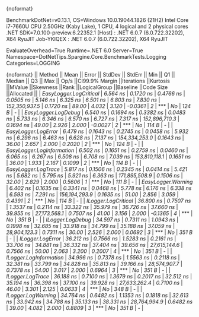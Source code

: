 {noformat}

BenchmarkDotNet=v0.13.1, OS=Windows 10.0.19044.1826 (21H2)
Intel Core i7-7660U CPU 2.50GHz (Kaby Lake), 1 CPU, 4 logical and 2 physical cores
.NET SDK=7.0.100-preview.6.22352.1
  [Host]     : .NET 6.0.7 (6.0.722.32202), X64 RyuJIT
  Job-YKIQEX : .NET 6.0.7 (6.0.722.32202), X64 RyuJIT

EvaluateOverhead=True  Runtime=.NET 6.0  Server=True  
Namespace=DotNetTips.Spargine.Core.BenchmarkTests.Logging  Categories=LOGGING  

{noformat}
||                   Method ||     Mean ||    Error ||   StdDev ||   StdErr ||      Min ||       Q1 ||   Median ||       Q3 ||      Max ||         Op/s ||CI99.9% Margin ||Iterations ||Kurtosis ||MValue ||Skewness ||Rank ||LogicalGroup ||Baseline ||Code Size ||Allocated ||
|    *EasyLogger.LogCritical* |  *6.564 ns* | *0.1720 ns* | *0.4766 ns* | *0.0505 ns* |  *5.146 ns* |  *6.325 ns* |  *6.501 ns* |  *6.803 ns* |  *7.830 ns* | *152,350,937.5* |      *0.1720 ns* |      *89.00* |    *4.032* |  *3.120* |  *-0.0361* |    *2* |            *** |       *No* |     *124 B* |         *-* |
|       *EasyLogger.LogDebug* |  *6.540 ns* | *0.1694 ns* | *0.3382 ns* | *0.0483 ns* |  *5.733 ns* |  *6.346 ns* |  *6.570 ns* |  *6.727 ns* |  *7.317 ns* | *152,896,710.3* |      *0.1694 ns* |      *49.00* |    *2.926* |  *2.000* |  *-0.0027* |    *2* |            *** |       *No* |     *114 B* |         *-* |
|       *EasyLogger.LogError* |  *6.479 ns* | *0.1643 ns* | *0.2745 ns* | *0.0458 ns* |  *5.932 ns* |  *6.296 ns* |  *6.463 ns* |  *6.628 ns* |  *7.137 ns* | *154,334,253.0* |      *0.1643 ns* |      *36.00* |    *2.657* |  *2.000* |   *0.2020* |    *2* |            *** |       *No* |     *124 B* |         *-* |
| *EasyLogger.LogInformation* |  *6.502 ns* | *0.1651 ns* | *0.2759 ns* | *0.0460 ns* |  *6.065 ns* |  *6.267 ns* |  *6.508 ns* |  *6.708 ns* |  *7.039 ns* | *153,810,118.1* |      *0.1651 ns* |      *36.00* |    *1.933* |  *2.167* |   *0.1099* |    *2* |            *** |       *No* |     *114 B* |         *-* |
|       *EasyLogger.LogTrace* |  *5.817 ns* | *0.1506 ns* | *0.2345 ns* | *0.0414 ns* |  *5.421 ns* |  *5.682 ns* |  *5.795 ns* |  *5.921 ns* |  *6.363 ns* | *171,895,508.9* |      *0.1506 ns* |      *32.00* |    *2.829* |  *2.000* |   *0.5606* |    *1* |            *** |       *No* |     *111 B* |         *-* |
|        *EasyLogger.Warning* |  *6.402 ns* | *0.1635 ns* | *0.3341 ns* | *0.0468 ns* |  *5.778 ns* |  *6.176 ns* |  *6.338 ns* |  *6.593 ns* |  *7.291 ns* | *156,194,293.9* |      *0.1635 ns* |      *51.00* |    *2.856* |  *3.059* |   *0.4391* |    *2* |            *** |       *No* |     *114 B* |         *-* |
|       *ILogger.LogCritical* | *36.800 ns* | *0.7507 ns* | *1.3537 ns* | *0.2114 ns* | *33.322 ns* | *35.979 ns* | *36.726 ns* | *37.660 ns* | *39.955 ns* |  *27,173,568.1* |      *0.7507 ns* |      *41.00* |    *3.156* |  *2.000* |  *-0.1365* |    *4* |            *** |       *No* |     *351 B* |         *-* |
|          *ILogger.LogDebug* | *34.597 ns* | *0.7311 ns* | *1.0943 ns* | *0.1998 ns* | *32.685 ns* | *33.918 ns* | *34.799 ns* | *35.188 ns* | *37.059 ns* |  *28,904,123.3* |      *0.7311 ns* |      *30.00* |    *2.526* |  *2.000* |   *0.0692* |    *3* |            *** |       *No* |     *351 B* |         *-* |
|          *ILogger.LogError* | *36.212 ns* | *0.7566 ns* | *1.5283 ns* | *0.2161 ns* | *33.706 ns* | *34.881 ns* | *36.332 ns* | *37.404 ns* | *39.656 ns* |  *27,615,144.6* |      *0.7566 ns* |      *50.00* |    *2.063* |  *3.200* |   *0.2007* |    *4* |            *** |       *No* |     *351 B* |         *-* |
|    *ILogger.LogInformation* | *34.996 ns* | *0.7378 ns* | *1.5563 ns* | *0.2118 ns* | *32.381 ns* | *33.799 ns* | *34.828 ns* | *35.813 ns* | *39.166 ns* |  *28,574,907.7* |      *0.7378 ns* |      *54.00* |    *3.017* |  *2.000* |   *0.6964* |    *3* |            *** |       *No* |     *351 B* |         *-* |
|          *ILogger.LogTrace* | *36.188 ns* | *0.7100 ns* | *1.3679 ns* | *0.2017 ns* | *32.512 ns* | *35.194 ns* | *36.398 ns* | *37.100 ns* | *39.928 ns* |  *27,633,262.4* |      *0.7100 ns* |      *46.00* |    *3.301* |  *2.125* |   *0.0633* |    *4* |            *** |       *No* |     *348 B* |         *-* |
|        *ILogger.LogWarning* | *34.764 ns* | *0.6482 ns* | *1.1353 ns* | *0.1818 ns* | *32.613 ns* | *33.942 ns* | *34.788 ns* | *35.133 ns* | *38.331 ns* |  *28,764,994.9* |      *0.6482 ns* |      *39.00* |    *4.082* |  *2.000* |   *0.8809* |    *3* |            *** |       *No* |     *351 B* |         *-* |
